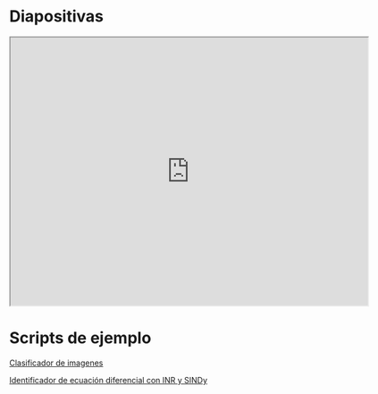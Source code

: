# Diapositivas

<iframe src="https://drive.google.com/file/d/1Xha5Zom_YuqGO3ctCQc7oqUrjV6VeFib/preview" width="640" height="480" allow="autoplay"></iframe>

# Scripts de ejemplo

[Clasificador de imagenes](https://drive.google.com/file/d/1erRdR34-alAl3-VvyZRNrSY-hzeprTAP/view?usp=drive_link)

[Identificador de ecuación diferencial con INR y SINDy](https://drive.google.com/file/d/1UY1BbXusOFeS0tLC6NL3OcWdXJv12Okw/view?usp=drive_link)
